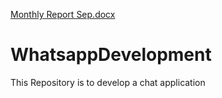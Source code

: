 [Monthly Report Sep.docx](https://github.com/Pradeepsri004/WhatsappDevelopment/files/9799292/Monthly.Report.Sep.docx)
# WhatsappDevelopment
This Repository is to develop a chat application
